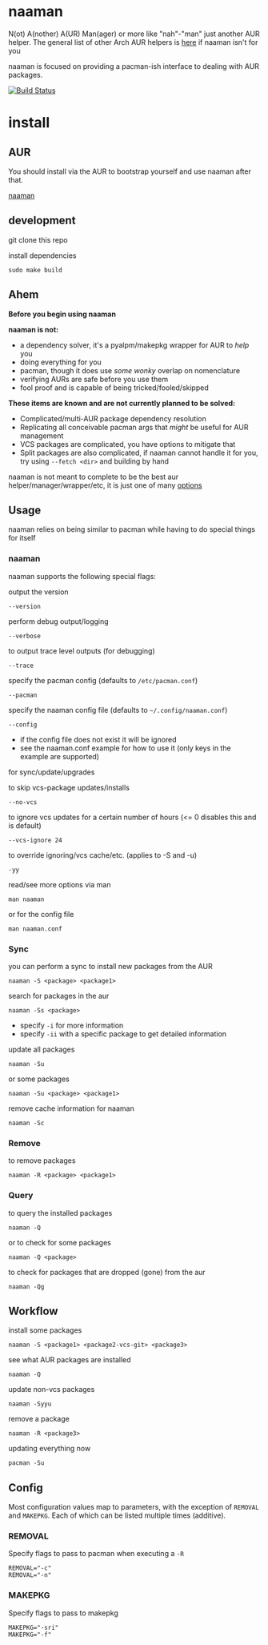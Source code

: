 naaman
===

N(ot) A(nother) A(UR) Man(ager) or more like "nah"-"man" just another AUR helper. The general list of other Arch AUR helpers is [here](https://wiki.archlinux.org/index.php/AUR_helpers) if naaman isn't for you

naaman is focused on providing a pacman-ish interface to dealing with AUR packages.

[![Build Status](https://travis-ci.org/enckse/naaman.svg?branch=master)](https://travis-ci.org/enckse/naaman)

# install

## AUR

You should install via the AUR to bootstrap yourself and use naaman after that.

[naaman](https://aur.archlinux.org/packages/naaman/)

## development

git clone this repo

install dependencies
```
sudo make build
```

## Ahem

**Before you begin using naaman**

**naaman is not:**
* a dependency solver, it's a pyalpm/makepkg wrapper for AUR to _help_ you
* doing everything for you
* pacman, though it does use _some wonky_ overlap on nomenclature
* verifying AURs are safe before you use them
* fool proof and is capable of being tricked/fooled/skipped

**These items are known and are not currently planned to be solved:**
* Complicated/multi-AUR package dependency resolution
* Replicating all conceivable pacman args that _might_ be useful for AUR management
* VCS packages are complicated, you have options to mitigate that
* Split packages are also complicated, if naaman cannot handle it for you, try using `--fetch <dir>` and building by hand

naaman is not meant to complete to be the best aur helper/manager/wrapper/etc, it is just one of many [options](https://wiki.archlinux.org/index.php/AUR_helpers)

## Usage

naaman relies on being similar to pacman while having to do special things for itself

### naaman

naaman supports the following special flags:

output the version
```
--version
```

perform debug output/logging
```
--verbose
```

to output trace level outputs (for debugging)
```
--trace
```

specify the pacman config (defaults to `/etc/pacman.conf`)
```
--pacman
```

specify the naaman config file (defaults to `~/.config/naaman.conf`)
```
--config
```
* if the config file does not exist it will be ignored
* see the naaman.conf example for how to use it (only keys in the example are supported)

for sync/update/upgrades

to skip vcs-package updates/installs
```
--no-vcs
```

to ignore vcs updates for a certain number of hours (<= 0 disables this and is default)
```
--vcs-ignore 24
```

to override ignoring/vcs cache/etc. (applies to -S and -u)
```
-yy
```

read/see more options via man
```
man naaman
```

or for the config file
```
man naaman.conf
```

### Sync

you can perform a sync to install new packages from the AUR
```
naaman -S <package> <package1>
```

search for packages in the aur
```
naaman -Ss <package>
```
* specify `-i` for more information
* specify `-ii` with a specific package to get detailed information

update all packages
```
naaman -Su
```

or some packages
```
naaman -Su <package> <package1>
```

remove cache information for naaman
```
naaman -Sc
```

### Remove

to remove packages
```
naaman -R <package> <package1>
```

### Query

to query the installed packages
```
naaman -Q
```

or to check for some packages
```
naaman -Q <package>
```

to check for packages that are dropped (gone) from the aur
```
naaman -Qg
```

## Workflow

install some packages
```
naaman -S <package1> <package2-vcs-git> <package3>
```

see what AUR packages are installed
```
naaman -Q
```

update non-vcs packages
```
naaman -Syyu
```

remove a package
```
naaman -R <package3>
```

updating everything now
```
pacman -Su
```

## Config

Most configuration values map to parameters, with the exception of `REMOVAL` and `MAKEPKG`. Each of which can be listed multiple times (additive).

### REMOVAL

Specify flags to pass to pacman when executing a `-R`
```
REMOVAL="-c"
REMOVAL="-n"
```

### MAKEPKG

Specify flags to pass to makepkg
```
MAKEPKG="-sri"
MAKEPKG="-f"
```
